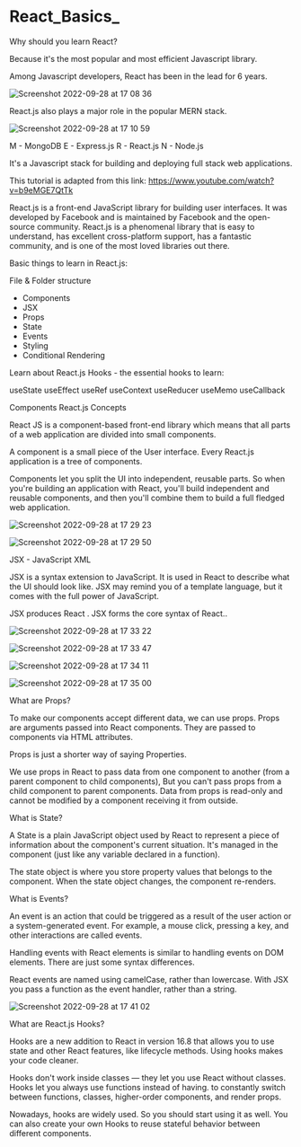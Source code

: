 # React_Basics_

Why should you learn React?

Because it's the most popular and most efficient Javascript library.

Among Javascript developers, React has been in the lead for 6 years.

![Screenshot 2022-09-28 at 17 08 36](https://user-images.githubusercontent.com/29931071/192832839-b32075fa-ddc8-4755-9189-cfbe295ccfdf.png)

React.js also plays a major role in the popular MERN stack.

![Screenshot 2022-09-28 at 17 10 59](https://user-images.githubusercontent.com/29931071/192833227-f935615d-ab0e-4c3d-86ff-21ef603e3a42.png)


M - MongoDB
E - Express.js
R - React.js
N - Node.js

It's a Javascript stack for building and deploying full stack web applications.

This tutorial is adapted from this link: https://www.youtube.com/watch?v=b9eMGE7QtTk

React.js is a front-end JavaScript library for building user interfaces. It was developed by Facebook and is maintained by Facebook and the open-source
community. React.js is a phenomenal library that is easy to understand, has excellent cross-platform support, has a fantastic community, and is one of the most loved libraries out there.

Basic things to learn in React.js:

File & Folder structure
- Components
- JSX
- Props
- State
- Events
- Styling
- Conditional Rendering


Learn about React.js Hooks - the essential hooks to learn:

useState
useEffect
useRef
useContext
useReducer
useMemo
useCallback

Components
React.js Concepts

React JS is a component-based front-end library which means that all parts of a web application are divided into small components.

A component is a small piece of the User interface. Every React.js application is a tree of components.

Components let you split the UI into independent, reusable parts. So when you're building an application with React, you'll build independent and reusable components, and then you'll combine them to build a full fledged web application.

![Screenshot 2022-09-28 at 17 29 23](https://user-images.githubusercontent.com/29931071/192838930-0fbf5ab6-1dc7-40af-8ab4-623faa871b28.png)

![Screenshot 2022-09-28 at 17 29 50](https://user-images.githubusercontent.com/29931071/192838966-2c80cc5e-4cd5-4b32-875b-7da0899f8ab3.png)


JSX - JavaScript XML

JSX is a syntax extension to JavaScript. It is used in React to describe what the UI should look like. JSX may remind you of a template language, but it comes with the full power of JavaScript.

JSX produces React . JSX forms the core syntax of React..

![Screenshot 2022-09-28 at 17 33 22](https://user-images.githubusercontent.com/29931071/192840747-8b278893-8f6d-4746-9cfe-1677eec18fe2.png)

![Screenshot 2022-09-28 at 17 33 47](https://user-images.githubusercontent.com/29931071/192840842-6f7b64e6-5116-4475-8468-6b3d12a3a148.png)

![Screenshot 2022-09-28 at 17 34 11](https://user-images.githubusercontent.com/29931071/192840908-cfdc32f9-8ad0-47e0-ba75-cfd02c283550.png)

![Screenshot 2022-09-28 at 17 35 00](https://user-images.githubusercontent.com/29931071/192840957-a4361e97-d5f2-4bbb-aa4f-18079cc3cd4c.png)


What are Props?

To make our components accept different data, we can use props. Props are arguments passed into React components. They are passed to  components via HTML attributes.

Props is just a shorter way of saying Properties.

We use props in React to pass data from one component to another (from a parent component to child components), But you can't pass props
from a child component to parent components. Data from props is read-only and cannot be modified by a component receiving it from outside.

What is State?

A State is a plain JavaScript object used by React to represent a piece of information about the component's current situation. It's managed in the component (just like any variable declared in a function).

The state object is where you store property values that belongs to the component. When the state object changes, the component re-renders.

What is Events?

An event is an action that could be triggered as a result of the user action or a system-generated event. For example, a mouse click, pressing a key, and other interactions are called events.

Handling events with React elements is similar to handling events on DOM elements. There are just some syntax differences.

React events are named using camelCase,
rather than lowercase.
With JSX you pass a function as the event
handler, rather than a string.

![Screenshot 2022-09-28 at 17 41 02](https://user-images.githubusercontent.com/29931071/192842307-c03b8378-1d3d-4183-a924-1f356fc3c43b.png)

What are React.js Hooks?

Hooks are a new addition to React in version 16.8 that allows you to use state and other React features, like lifecycle methods. Using hooks makes your code cleaner.

Hooks don't work inside classes — they let you use React without classes. Hooks let you always use functions instead of having. to constantly switch between functions, classes, higher-order components, and render props.

Nowadays, hooks are widely used. So you should start using it as well. You can also create your own Hooks to reuse stateful behavior between different components.


